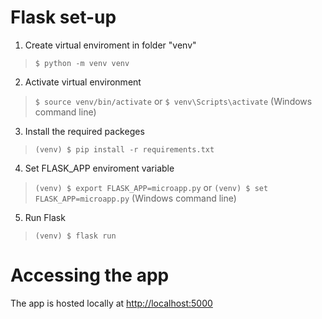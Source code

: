 # Flask set-up

1. Create virtual enviroment in folder "venv"
> `$ python -m venv venv`

2. Activate virtual environment
> `$ source venv/bin/activate` or `$ venv\Scripts\activate` (Windows command line)

3. Install the required packeges
> `(venv) $ pip install -r requirements.txt`

4. Set FLASK_APP enviroment variable
> `(venv) $ export FLASK_APP=microapp.py` or `(venv) $ set FLASK_APP=microapp.py` (Windows command line)

5. Run Flask
> `(venv) $ flask run`

# Accessing the app

The app is hosted locally at [http://localhost:5000](http://localhost:5000)

